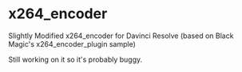 # x264_encoder
Slightly Modified x264_encoder for Davinci Resolve (based on Black Magic's x264_encoder_plugin sample)

Still working on it so it's probably buggy.
